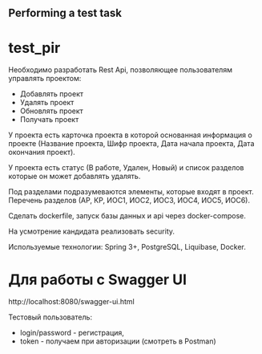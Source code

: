 ## Performing a test task
# test_pir
Необходимо разработать Rest Api, позволяющее пользователям управлять проектом: 
* Добавлять проект 
* Удалять проект 
* Обновлять проект 
* Получать проект 

У проекта есть карточка проекта в которой основанная информация о проекте (Название проекта, Шифр проекта, Дата начала проекта, Дата окончания проект). 

У проекта есть статус (В работе, Удален, Новый) и список разделов которые он может добавлять удалять. 

Под разделами подразумеваются элементы, которые входят в проект. Перечень разделов (АР, КР, ИОС1, ИОС2, ИОС3, ИОС4, ИОС5, ИОС6).

Cделать dockerfile, запуск базы данных и api через docker-compose.

На усмотрение кандидата реализовать security.

Используемые технологии: Spring 3+, PostgreSQL, Liquibase, Docker.

# Для работы с Swagger UI

http://localhost:8080/swagger-ui.html 

Тестовый пользователь:
* login/password - регистрация, 
* token - получаем при авторизации (смотреть в Postman)

